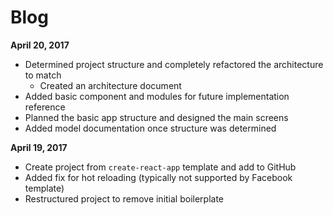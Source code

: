 # Blog

**April 20, 2017**
- Determined project structure and completely refactored the architecture to match
	- Created an architecture document
- Added basic component and modules for future implementation reference
- Planned the basic app structure and designed the main screens
- Added model documentation once structure was determined

**April 19, 2017**
- Create project from `create-react-app` template and add to GitHub
- Added fix for hot reloading (typically not supported by Facebook template)
- Restructured project to remove initial boilerplate
